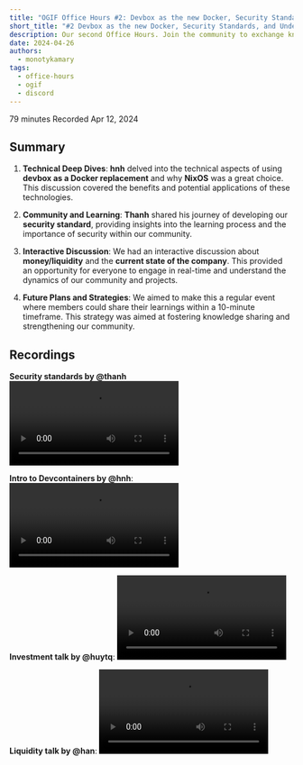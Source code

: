 ```yaml
---
title: "OGIF Office Hours #2: Devbox as the new Docker, Security Standards, and Understanding Liquidity"
short_title: "#2 Devbox as the new Docker, Security Standards, and Understanding Liquidity"
description: Our second Office Hours. Join the community to exchange knowledge and insights on diverse topics, including Docker alternatives with Nix, security practices and origin stories of our standards, financial discussions on liquidity, company updates, and icy draws.
date: 2024-04-26
authors:
  - monotykamary
tags:
  - office-hours
  - ogif
  - discord
---
```


79 minutes
Recorded Apr 12, 2024

## Summary

1. **Technical Deep Dives**: **hnh** delved into the technical aspects of using **devbox as a Docker replacement** and why **NixOS** was a great choice. This discussion covered the benefits and potential applications of these technologies.

2. **Community and Learning**: **Thanh** shared his journey of developing our **security standard**, providing insights into the learning process and the importance of security within our community.

3. **Interactive Discussion**: We had an interactive discussion about **money/liquidity** and the **current state of the company**. This provided an opportunity for everyone to engage in real-time and understand the dynamics of our community and projects.

4. **Future Plans and Strategies**: We aimed to make this a regular event where members could share their learnings within a 10-minute timeframe. This strategy was aimed at fostering knowledge sharing and strengthening our community.

## Recordings

**Security standards by @thanh**
![](assets/2-ogif-office-hours-0412_0412-1_compressed.mp4)

**Intro to Devcontainers by @hnh**:
![](assets/2-ogif-office-hours-0412_0412-2_compressed.mp4)

**Investment talk by @huytq**:
![](assets/2-ogif-office-hours-0412_0412-3_compressed.mp4)

**Liquidity talk by @han**:
![](assets/2-ogif-office-hours-0412_0412-4_compressed.mp4)
